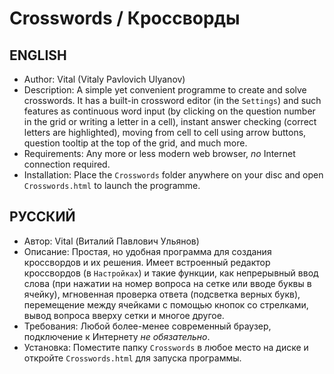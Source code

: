 # Crosswords / Кроссворды
## ENGLISH
* Author: Vital (Vitaly Pavlovich Ulyanov)
* Description: A simple yet convenient programme to create and solve crosswords. It has a built-in crossword editor (in the `Settings`) and such features as continuous word input (by clicking on the question number in the grid or writing a letter in a cell), instant answer checking (correct letters are highlighted), moving from cell to cell using arrow buttons, question tooltip at the top of the grid, and much more.
* Requirements: Any more or less modern web browser, *no* Internet connection required.
* Installation: Place the `Crosswords` folder anywhere on your disc and open `Crosswords.html` to launch the programme.

## РУССКИЙ
* Автор: Vital (Виталий Павлович Ульянов)
* Описание: Простая, но удобная программа для создания кроссвордов и их решения. Имеет встроенный редактор кроссвордов (в `Настройках`) и такие функции, как непрерывный ввод слова (при нажатии на номер вопроса на сетке или вводе буквы в ячейку), мгновенная проверка ответа (подсветка верных букв), перемещение между ячейками с помощью кнопок со стрелками, вывод вопроса вверху сетки и многое другое.
* Требования: Любой более-менее современный браузер, подключение к Интернету *не обязательно*.
* Установка: Поместите папку `Crosswords` в любое место на диске и откройте `Crosswords.html` для запуска программы.